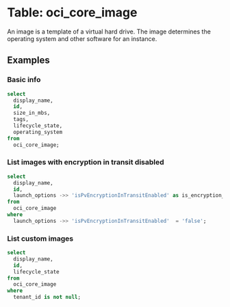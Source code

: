# Table: oci_core_image

An image is a template of a virtual hard drive. The image determines the operating system and other software for an instance.

## Examples

### Basic info

```sql
select
  display_name,
  id,
  size_in_mbs,
  tags,
  lifecycle_state,
  operating_system
from
  oci_core_image;
```

### List images with encryption in transit disabled

```sql
select
  display_name,
  id,
  launch_options ->> 'isPvEncryptionInTransitEnabled' as is_encryption_in_transit_enabled
from
  oci_core_image
where
  launch_options ->> 'isPvEncryptionInTransitEnabled'  = 'false';
```

### List custom images

```sql
select
  display_name,
  id,
  lifecycle_state
from
  oci_core_image
where
  tenant_id is not null;
```
